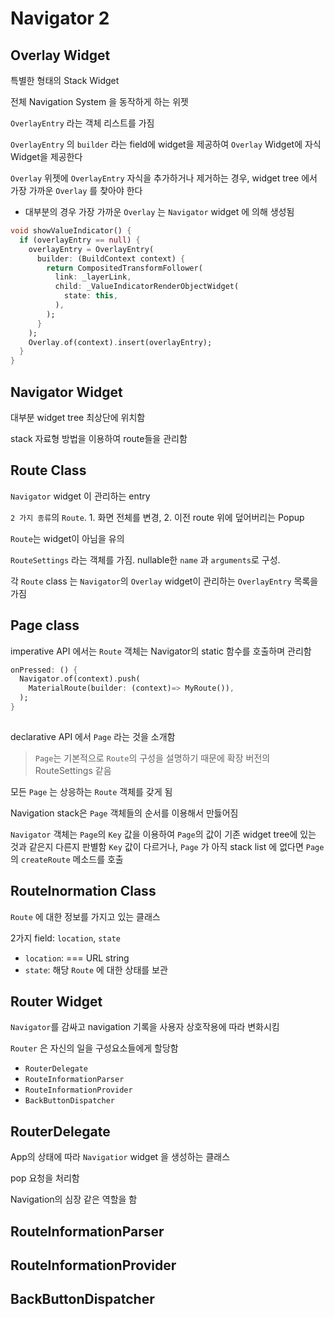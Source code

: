 # Navigator 2

## Overlay Widget

특별한 형태의 Stack Widget

전체 Navigation System 을 동작하게 하는 위젯

`OverlayEntry` 라는 객체 리스트를 가짐

`OverlayEntry` 의 `builder` 라는 field에 widget을 제공하여 `Overlay` Widget에 자식 Widget을 제공한다

`Overlay` 위젯에 `OverlayEntry` 자식을 추가하거나 제거하는 경우, widget tree 에서 가장 가까운 `Overlay` 를 찾아야 한다
  - 대부분의 경우 가장 가까운 `Overlay` 는 `Navigator` widget 에 의해 생성됨

```dart
void showValueIndicator() {
  if (overlayEntry == null) {
    overlayEntry = OverlayEntry(
      builder: (BuildContext context) {
        return CompositedTransformFollower(
          link: _layerLink,
          child: _ValueIndicatorRenderObjectWidget(
            state: this,
          ),
        );
      }
    );
    Overlay.of(context).insert(overlayEntry);
  }
}
```


## Navigator Widget 

대부분 widget tree 최상단에 위치함

stack 자료형 방법을 이용하여 route들을 관리함

## Route Class

`Navigator` widget 이 관리하는 entry

`2 가지 종류`의 `Route`. 1. 화면 전체를 변경, 2. 이전 route 위에 덮어버리는 Popup 

`Route`는 widget이 아님을 유의

`RouteSettings` 라는 객체를 가짐.
nullable한 `name` 과 `arguments`로 구성.

각 `Route` class 는 `Navigator`의 `Overlay` widget이 관리하는 `OverlayEntry` 목록을 가짐

## Page class

imperative API 에서는 `Route` 객체는 Navigator의 static 함수를 호출하며 관리함

```dart
onPressed: () {
  Navigator.of(context).push(
    MaterialRoute(builder: (context)=> MyRoute()),
  );
}
  
```

declarative API 에서 `Page` 라는 것을 소개함

> `Page`는 기본적으로 `Route`의 구성을 설명하기 때문에 확장 버전의 RouteSettings 같음

모든 `Page` 는 상응하는 `Route` 객체를 갖게 됨

Navigation stack은 `Page` 객체들의 순서를 이용해서 만듫어짐

`Navigator` 객체는 `Page`의 `Key` 값을 이용하여 `Page`의 값이 기존 widget tree에 있는 것과 같은지 다른지 판별함 
`Key` 값이 다르거나, `Page` 가 아직 stack list 에 없다면 `Page`의 `createRoute` 메소드를 호출

## RouteInormation Class

`Route` 에 대한 정보를 가지고 있는 클래스

2가지 field: `location`, `state`
- `location`: === URL string
- `state`: 해당 `Route` 에 대한 상태를 보관

## Router Widget

`Navigator`를 감싸고 navigation 기록을 사용자 상호작용에 따라 변화시킴

`Router` 은 자신의 일을 구성요소들에게 할당함
- `RouterDelegate`
- `RouteInformationParser`
- `RouteInformationProvider`
- `BackButtonDispatcher`

## RouterDelegate

App의 상태에 따라 `Navigatior` widget 을 생성하는 클래스

pop 요청을 처리함

Navigation의 심장 같은 역할을 함

## RouteInformationParser

## RouteInformationProvider

## BackButtonDispatcher